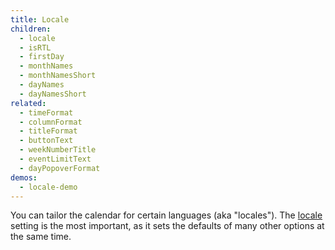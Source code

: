 ```yaml
---
title: Locale
children:
  - locale
  - isRTL
  - firstDay
  - monthNames
  - monthNamesShort
  - dayNames
  - dayNamesShort
related:
  - timeFormat
  - columnFormat
  - titleFormat
  - buttonText
  - weekNumberTitle
  - eventLimitText
  - dayPopoverFormat
demos:
  - locale-demo
---
```


You can tailor the calendar for certain languages (aka "locales"). The [locale](locale) setting is the most important, as it sets the defaults of many other options at the same time.
